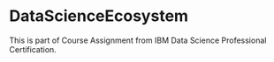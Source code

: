 # DataScienceEcosystem
This is part of Course Assignment from IBM Data Science Professional Certification.
